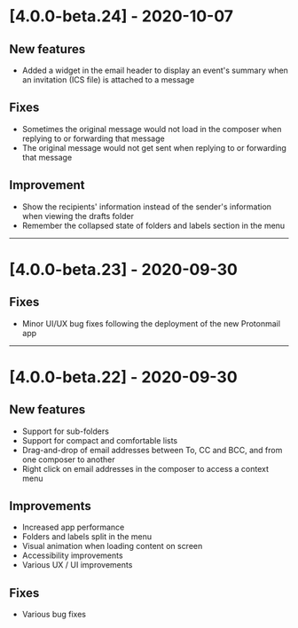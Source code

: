 # [4.0.0-beta.24] - 2020-10-07
## New features
- Added a widget in the email header to display an event's summary when an invitation (ICS file) is attached to a message
## Fixes
- Sometimes the original message would not load in the composer when replying to or forwarding that message
- The original message would not get sent when replying to or forwarding that message
## Improvement
- Show the recipients' information instead of the sender's information when viewing the drafts folder
- Remember the collapsed state of folders and labels section in the menu
---
# [4.0.0-beta.23] - 2020-09-30
## Fixes
- Minor UI/UX bug fixes following the deployment of the new Protonmail app
---
# [4.0.0-beta.22] - 2020-09-30
## New features
- Support for sub-folders
- Support for compact and comfortable lists
- Drag-and-drop of email addresses between To, CC and BCC, and from one composer to another
- Right click on email addresses in the composer to access a context menu

## Improvements
- Increased app performance
- Folders and labels split in the menu
- Visual animation when loading content on screen
- Accessibility improvements
- Various UX / UI improvements

## Fixes
- Various bug fixes
